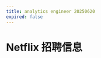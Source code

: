 ```yaml
---
title: analytics engineer 20250620
expired: false
---
```


# Netflix 招聘信息

<JobPostingTable job-posting-json-path="netflix/data/analytics-engineer-20250620.json" />
